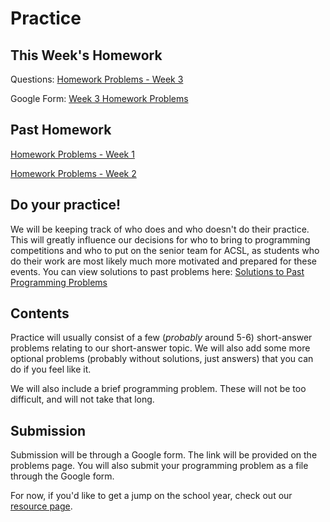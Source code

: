 # Practice

## This Week's Homework

Questions: [Homework Problems - Week 3](/practice/week3/problems)<!--span class="text-danger font-italic">Currently Unavailable</span-->

Google Form: [Week 3 Homework Problems](https://forms.gle/eHLAeb9h1DQXJhpM8) <!--span class="text-danger font-italic">Currently Unavailable</span-->

## Past Homework

[Homework Problems - Week 1](/practice/week1/problems)

[Homework Problems - Week 2](/practice/week2/problems)

## Do your practice!

We will be keeping track of who does and who doesn't do their practice. This will greatly influence our decisions
for who to bring to programming competitions and who to put on the senior team for ACSL, as students who
do their work are most likely much more motivated and prepared for these events. You can view solutions to past problems here: [Solutions to Past Programming Problems](/practice/past-problems)

## Contents

Practice will usually consist of a few (*probably* around 5-6) short-answer problems relating to our short-answer topic.
We will also add some more optional problems (probably without solutions, just answers) that you can do if you feel like it.

We will also include a brief programming problem. These will not be too difficult, and will not take that long.

## Submission

Submission will be through a Google form. The link will be provided on the problems page.
You will also submit your programming problem as a file through the Google form.

For now, if you'd like to get a jump on the school year, check out our [resource page](/resources).

